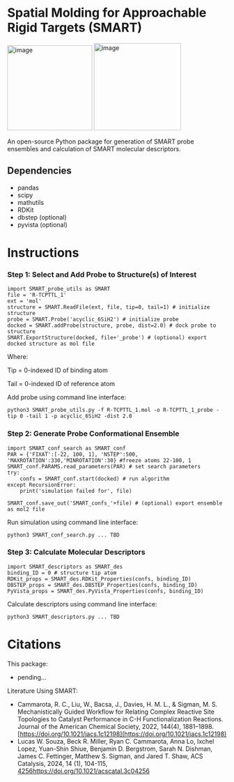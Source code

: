 # Spatial Molding for Approachable Rigid Targets (SMART)
<img width="195" alt="image" src="https://github.com/SigmanGroup/SMART-molecular-descriptors/assets/84196711/6da48469-0a27-4084-bf85-a8d474757127"> <img width="200" alt="image" src="https://github.com/SigmanGroup/SMART-molecular-descriptors/assets/84196711/84905748-9780-4411-a9cb-8d97dcc63e2a">

An open-source Python package for generation of SMART probe ensembles and calculation of SMART molecular descriptors.

## Dependencies
- pandas
- scipy
- mathutils
- RDKit
- dbstep (optional)
- pyvista (optional)
  
# Instructions
### Step 1: Select and Add Probe to Structure(s) of Interest
```
import SMART_probe_utils as SMART
file = 'R-TCPTTL_1'
ext = 'mol'
structure = SMART.ReadFile(ext, file, tip=0, tail=1) # initialize structure
probe = SMART.Probe('acyclic_6SiH2') # initialize probe
docked = SMART.addProbe(structure, probe, dist=2.0) # dock probe to structure
SMART.ExportStructure(docked, file+'_probe') # (optional) export docked structure as mol file
```
Where:

Tip = 0-indexed ID of binding atom

Tail = 0-indexed ID of reference atom

Add probe using command line interface:
```
python3 SMART_probe_utils.py -f R-TCPTTL_1.mol -o R-TCPTTL_1_probe -tip 0 -tail 1 -p acyclic_6SiH2 -dist 2.0
```
### Step 2: Generate Probe Conformational Ensemble
```
import SMART_conf_search as SMART_conf
PAR = {'FIXAT':[-22, 100, 1], 'NSTEP':500, 'MAXROTATION':330,'MINROTATION':30} #freeze atoms 22-100, 1
SMART_conf.PARAMS.read_parameters(PAR) # set search parameters
try:
    confs = SMART_conf.start(docked) # run algorithm
except RecursionError:
    print('simulation failed for', file)

SMART_conf.save_out('SMART_confs_'+file) # (optional) export ensemble as mol2 file
```
Run simulation using command line interface:
```
python3 SMART_conf_search.py ... TBD
```
### Step 3: Calculate Molecular Descriptors
```
import SMART_descriptors as SMART_des
binding_ID = 0 # structure tip atom
RDKit_props = SMART_des.RDKit_Properties(confs, binding_ID)
DBSTEP_props = SMART_des.DBSTEP_Properties(confs, binding_ID)
PyVista_props = SMART_des.PyVista_Properties(confs, binding_ID)
```
Calculate descriptors using command line interface:
```
python3 SMART_descriptors.py ... TBD
```
# Citations
This package:
- pending...

Literature Using SMART:
- Cammarota, R. C., Liu, W., Bacsa, J., Davies, H. M. L., & Sigman, M. S. Mechanistically Guided Workflow for Relating Complex Reactive Site Topologies to Catalyst Performance in C-H Functionalization Reactions. Journal of the American Chemical Society, 2022, 144(4), 1881–1898. [https://doi.org/10.1021/jacs.1c12198](https://doi.org/10.1021/jacs.1c12198)
- Lucas W. Souza, Beck R. Miller, Ryan C. Cammarota, Anna Lo, Ixchel Lopez, Yuan-Shin Shiue, Benjamin D. Bergstrom, Sarah N. Dishman, James C. Fettinger, Matthew S. Sigman, and Jared T. Shaw, ACS Catalysis, 2024, 14 (1), 104-115, [4256](https://doi.org/10.1021/acscatal.3c04256)https://doi.org/10.1021/acscatal.3c04256
